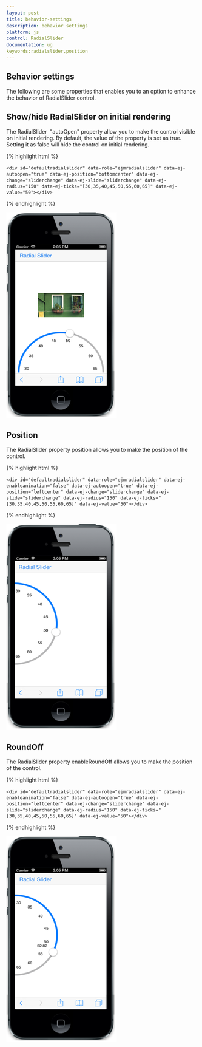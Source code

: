```yaml
---
layout: post
title: behavior-settings
description: behavior settings
platform: js
control: RadialSlider
documentation: ug
keywords:radialslider,position
---
```


## Behavior settings

The following are some properties that enables you to an option to enhance the behavior of RadialSlider control.

## Show/hide RadialSlider on initial rendering

The RadialSlider  "autoOpen" property allow you to make the control visible on initial rendering. By default, the value of the property is set as true. Setting it as false will hide the control on initial rendering.

{% highlight html %}

    <div id="defaultradialslider" data-role="ejmradialslider" data-ej-autoopen="true" data-ej-position="bottomcenter" data-ej-change="sliderchange" data-ej-slide="sliderchange" data-ej-radius="150" data-ej-ticks="[30,35,40,45,50,55,60,65]" data-ej-value="50"></div>


{% endhighlight %}

![](behavior-settings_images\showhide-radialslider-on-initial-rendering_img1.png)

## Position

The RadialSlider property position allows you to make the position of the control.

{% highlight html %}

    <div id="defaultradialslider" data-role="ejmradialslider" data-ej-enableanimation="false" data-ej-autoopen="true" data-ej-position="leftcenter" data-ej-change="sliderchange" data-ej-slide="sliderchange" data-ej-radius="150" data-ej-ticks="[30,35,40,45,50,55,60,65]" data-ej-value="50"></div>



{% endhighlight %}

![](behavior-settings_images\position_img1.png)


## RoundOff

The RadialSlider property enableRoundOff allows you to make the position of the control.

{% highlight html %}

    <div id="defaultradialslider" data-role="ejmradialslider" data-ej-enableanimation="false" data-ej-autoopen="true" data-ej-position="leftcenter" data-ej-change="sliderchange" data-ej-slide="sliderchange" data-ej-radius="150" data-ej-ticks="[30,35,40,45,50,55,60,65]" data-ej-value="50"></div>



{% endhighlight %}



![](behavior-settings_images\roundoff_img1.png)

